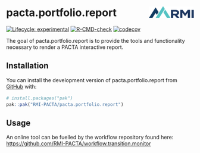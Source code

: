 
# pacta.portfolio.report <img src="man/figures/logo.png" align="right" width="120"/>

<!-- badges: start -->
[![Lifecycle: experimental](https://img.shields.io/badge/lifecycle-experimental-orange.svg)](https://lifecycle.r-lib.org/articles/stages.html#experimental)
[![R-CMD-check](https://github.com/RMI-PACTA/pacta.portfolio.report/actions/workflows/R-CMD-check.yaml/badge.svg)](https://github.com/RMI-PACTA/pacta.portfolio.report/actions/workflows/R-CMD-check.yaml)
[![codecov](https://codecov.io/gh/RMI-PACTA/pacta.portfolio.report/graph/badge.svg)](https://codecov.io/gh/RMI-PACTA/pacta.portfolio.report)
<!-- badges: end -->

The goal of pacta.portfolio.report is to provide the tools and functionality 
necessary to render a PACTA interactive report. 

## Installation

You can install the development version of pacta.portfolio.report from [GitHub](https://github.com/) with:

``` r
# install.packages("pak")
pak::pak("RMI-PACTA/pacta.portfolio.report")
```

## Usage

An online tool can be fuelled by the workflow repository found here: https://github.com/RMI-PACTA/workflow.transition.monitor
